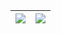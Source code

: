 | <img align="center" src="https://github-readme-stats.vercel.app/api?username=rijieli&hide=stars&show_icons=true&hide_title=true&count_private=true&&hide_border=true" /> | <img align="center" src="https://github-readme-stats.vercel.app/api/top-langs/?username=rijieli&layout=compact&hide_border=true&hide_title=true" /> |
| ------------- | ------------- |

<!--
**rijieli/rijieli** is a ✨ _special_ ✨ repository because its `README.md` (this file) appears on your GitHub profile.

Here are some ideas to get you started:

- 🔭 I’m currently working on ...
- 🌱 I’m currently learning ...
- 👯 I’m looking to collaborate on ...
- 🤔 I’m looking for help with ...
- 💬 Ask me about ...
- 📫 How to reach me: ...
- 😄 Pronouns: ...
- ⚡ Fun fact: ...
-->

